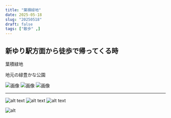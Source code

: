 ```yaml
---
title: "葉積緑地"
date: 2025-05-18
slug: "20250518"
draft: false
tags: ["散歩" ,]
---
```



## 新ゆり駅方面から徒歩で帰ってくる時
葉積緑地

地元の緑豊かな公園

![画像](https://img.be2long.com/img/2025/0610/032.webp)
![画像](https://img.be2long.com/img/2025/0610/033.webp)
![画像](https://img.be2long.com/img/2025/0610/034.webp)

***



![alt text](https://img.be2long.com/img/2025/0610/001.webp)
![alt text](https://img.be2long.com/img/2025/0610/002.webp)
![alt text](https://img.be2long.com/img/2025/0610/034.webp)

![alt](https://img.be2long.com/img/2025/0610/032.webp)
